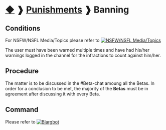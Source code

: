 # [◆](/../../) ❱ [Punishments](/Punishments) ❱ Banning

## Conditions

For NSFW/NSFL Media/Topics please refer to [![NSFW/NSFL Media/Topics](https://img.shields.io/badge/Transfer_Rank-informational?logo=lastpass)](/Infractions/NsfwNsflMedia.md)

The user must have been warned multiple times and have had his/her warnings logged in the channel for the infractions to count against him/her.

## Procedure

The matter is to be discussed in the #Beta-chat amoung all the Betas. In order for a conclusion to be met, the majority of the **Betas** must be in agreement after discussing it with every Beta.

## Command

Please refer to [![Blargbot](https://img.shields.io/badge/Blargbot-informational)](/Bots/Blargbot.md)

<!-- TAGS --> <!-- ban banning NSFW NSFL -->
